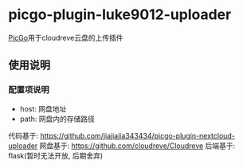 # picgo-plugin-luke9012-uploader
[PicGo](https://github.com/Molunerfinn/PicGo)用于cloudreve云盘的上传插件

## 使用说明
### 配置项说明
- host: 网盘地址
- path: 网盘内的存储路径


代码基于: https://github.com/jiajiajia343434/picgo-plugin-nextcloud-uploader
网盘基于: https://github.com/cloudreve/Cloudreve
后端基于: flask(暂时无法开放, 后期舍弃)